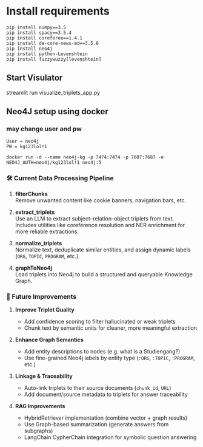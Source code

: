 
# Install requirements
```text
pip install numpy==3.5 
pip install spacy==3.5.4 
pip install coreferee==1.4.1
pip install de-core-news-md==3.5.0
pip install neo4j
pip install python-Levenshtein
pip install fuzzywuzzy[levenshtein]
```
## Start Visulator
   streamlit run visualize_triplets_app.py
## Neo4J setup using docker

### may change user and pw
```text
User = neo4j
PW = kg123lol!1
```
```text
docker run -d --name neo4j-kg -p 7474:7474 -p 7687:7687 -e NEO4J_AUTH=neo4j/kg123lol!1 neo4j:5
```

### 🛠️ Current Data Processing Pipeline

1. **filterChunks**  
   Remove unwanted content like cookie banners, navigation bars, etc.

2. **extract_triplets**  
   Use an LLM to extract subject–relation–object triplets from text.  
   Includes utilities like coreference resolution and NER enrichment for more reliable extractions.

3. **normalize_triplets**  
   Normalize text, deduplicate similar entities, and assign dynamic labels (`ORG`, `TOPIC`, `PROGRAM`, etc.).

4. **graphToNeo4j**  
   Load triplets into Neo4j to build a structured and queryable Knowledge Graph.

### 🚀 Future Improvements

1. **Improve Triplet Quality**
   - Add confidence scoring to filter hallucinated or weak triplets
   - Chunk text by semantic units for cleaner, more meaningful extraction

2. **Enhance Graph Semantics**
   - Add entity descriptions to nodes (e.g. what is a Studiengang?)
   - Use fine-grained Neo4j labels by entity type (`:ORG`, `:TOPIC`, `:PROGRAM`, etc.)

3. **Linkage & Traceability**
   - Auto-link triplets to their source documents (`chunk_id`, `URL`)
   - Add document/source metadata to triplets for answer traceability

4. **RAG Improvements**
   - HybridRetriever implementation (combine vector + graph results)
   - Use Graph-based summarization (generate answers from subgraphs)
   - LangChain CypherChain integration for symbolic question answering
